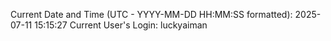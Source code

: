 Current Date and Time (UTC - YYYY-MM-DD HH:MM:SS formatted): 2025-07-11 15:15:27
Current User's Login: luckyaiman

